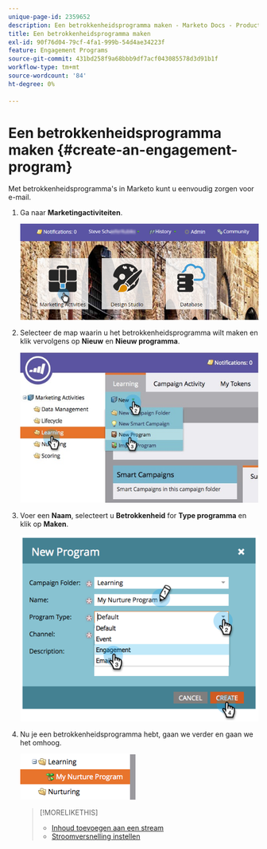 ```yaml
---
unique-page-id: 2359652
description: Een betrokkenheidsprogramma maken - Marketo Docs - Productdocumentatie
title: Een betrokkenheidsprogramma maken
exl-id: 90f76d04-79cf-4fa1-999b-54d4ae34223f
feature: Engagement Programs
source-git-commit: 431bd258f9a68bbb9df7acf043085578d3d91b1f
workflow-type: tm+mt
source-wordcount: '84'
ht-degree: 0%

---
```


# Een betrokkenheidsprogramma maken {#create-an-engagement-program}

Met betrokkenheidsprogramma&#39;s in Marketo kunt u eenvoudig zorgen voor e-mail.

1. Ga naar **Marketingactiviteiten**.

   ![](assets/login-marketing-activities.png)

1. Selecteer de map waarin u het betrokkenheidsprogramma wilt maken en klik vervolgens op **Nieuw** en **Nieuw programma**.

   ![](assets/newprogramlifecycle.jpg)

1. Voer een **Naam**, selecteert u **Betrokkenheid** for **Type programma** en klik op **Maken**.

   ![](assets/image2014-9-15-15-3a35-3a32.png)

1. Nu je een betrokkenheidsprogramma hebt, gaan we verder en gaan we het omhoog.

   ![](assets/image2014-9-15-15-3a35-3a38.png)

   >[!MORELIKETHIS]
   >
   >* [Inhoud toevoegen aan een stream](/help/marketo/product-docs/email-marketing/drip-nurturing/creating-an-engagement-program/add-content-to-a-stream.md)
   >* [Stroomversnelling instellen](/help/marketo/product-docs/email-marketing/drip-nurturing/engagement-program-streams/set-stream-cadence.md)
